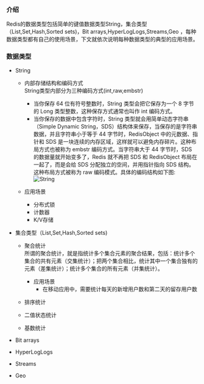 ### 介绍
Redis的数据类型包括简单的键值数据类型String，集合类型（List,Set,Hash,Sorted sets)，Bit arrays,HyperLogLogs,Streams,Geo ，每种数据类型都有自己的使用场景，下文就依次说明每种数据类型的典型的应用场景。

### 数据类型

* String
    * 内部存储结构和编码方式  
    String类型内部分为三种编码方式(int,raw,embstr)  
        * 当你保存 64 位有符号整数时，String 类型会把它保存为一个 8 字节的 Long 类型整数，这种保存方式通常也叫作 int 编码方式。
        * 当你保存的数据中包含字符时，String 类型就会用简单动态字符串（Simple Dynamic String，SDS）结构体来保存，当保存的是字符串数据，并且字符串小于等于 44 字节时，RedisObject 中的元数据、指针和 SDS 是一块连续的内存区域，这样就可以避免内存碎片。这种布局方式也被称为 embstr 编码方式。当字符串大于 44 字节时，SDS 的数据量就开始变多了，Redis 就不再把 SDS 和 RedisObject 布局在一起了，而是会给 SDS 分配独立的空间，并用指针指向 SDS 结构。这种布局方式被称为 raw 编码模式。具体的编码结构如下图:  
        ![String](https://github.com/snailshen2014/redis-learning/blob/master/%E6%95%B0%E6%8D%AE%E7%B1%BB%E5%9E%8B%E5%BA%94%E7%94%A8%E5%9C%BA%E6%99%AF/String.jpg?raw=true)  
        
    * 应用场景
        * 分布式锁
        * 计数器
        * K/V存储

* 集合类型（List,Set,Hash,Sorted sets)
    * 聚合统计  
    所谓的聚合统计，就是指统计多个集合元素的聚合结果，包括：统计多个集合的共有元素（交集统计）；把两个集合相比，统计其中一个集合独有的元素（差集统计）；统计多个集合的所有元素（并集统计）。
        * 应用场景
            * 在移动应用中，需要统计每天的新增用户数和第二天的留存用户数
            
    
    * 排序统计
    * 二值状态统计
    * 基数统计

* Bit arrays
* HyperLogLogs
* Streams
* Geo
 

